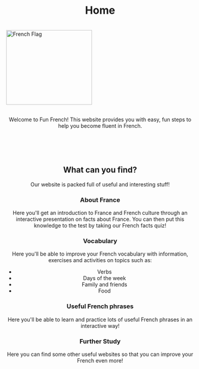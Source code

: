 <h1 align="center">Home</h1><br>
<img class="imgLeft" src="https://upload.wikimedia.org/wikipedia/en/c/c3/Flag_of_France.svg" alt="French Flag" width="230" height="200">
<p align="center"><br>Welcome to Fun French! This website provides you with easy, fun steps to help you become fluent in French.<br><br><br><br><br>
    
<h2 align="center">What can you find?</h2>
<p align="center">Our website is packed full of useful and interesting stuff!</p>
<h3 align="center">About France</h3>
<p align="center">Here you'll get an introduction to France and French culture through an interactive presentation on facts about France. You can then put this knowledge to the test by taking our French facts quiz!</p>
<h3 align="center">Vocabulary</h3>
<p align="center">Here you'll be able to improve your French vocabulary with information, exercises and activities on topics such as:</p>
<div style="text-align:center;">
    <ul >
      <li>Verbs</li>
      <li>Days of the week</li>
      <li>Family and friends</li>
      <li>Food</li>
    </ul>
  </div>
<h3 align="center">Useful French phrases</h3>
<p align="center">Here you'll be able to learn and practice lots of useful French phrases in an interactive way!</p>
<h3 align="center">Further Study</h3>
<p align="center">Here you can find some other useful websites so that you can improve your French even more!</p>

